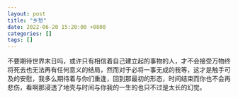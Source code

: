 ```yaml
---
layout: post
title: "乡愁"
date: 2022-06-20 15:20:00 +0800
categories: []
tags: []
---
```


不要期待世界末日吗，或许只有相信着自己建立起的事物的人，才不会接受万物终将死去也无法再有任何意义的结局，然而对于必将一事无成的我等，这才是触手可及的安慰，我多么期待着与你们重逢，回到那最初的形态，时间结束而你也不会再悲伤，看啊那浸透了地壳与时间与你我的一生的也只不过是太长的幻觉。
